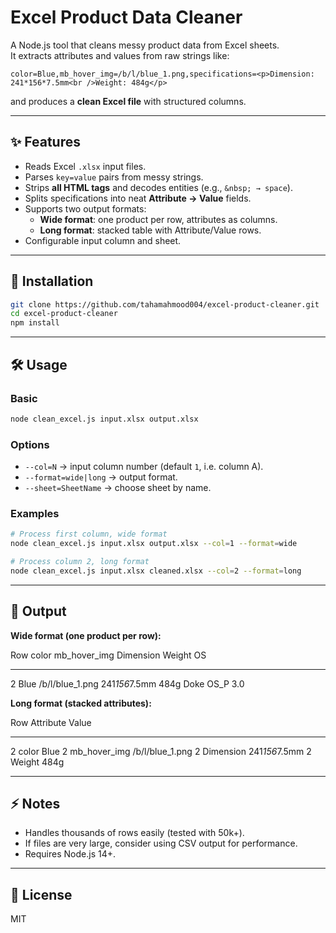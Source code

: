 # Excel Product Data Cleaner

A Node.js tool that cleans messy product data from Excel sheets.\
It extracts attributes and values from raw strings like:

    color=Blue,mb_hover_img=/b/l/blue_1.png,specifications=<p>Dimension: 241*156*7.5mm<br />Weight: 484g</p>

and produces a **clean Excel file** with structured columns.

------------------------------------------------------------------------

## ✨ Features

-   Reads Excel `.xlsx` input files.
-   Parses `key=value` pairs from messy strings.
-   Strips **all HTML tags** and decodes entities (e.g.,
    `&nbsp; → space`).
-   Splits specifications into neat **Attribute → Value** fields.
-   Supports two output formats:
    -   **Wide format**: one product per row, attributes as columns.
    -   **Long format**: stacked table with Attribute/Value rows.
-   Configurable input column and sheet.

------------------------------------------------------------------------

## 🚀 Installation

``` bash
git clone https://github.com/tahamahmood004/excel-product-cleaner.git
cd excel-product-cleaner
npm install
```

------------------------------------------------------------------------

## 🛠 Usage

### Basic

``` bash
node clean_excel.js input.xlsx output.xlsx
```

### Options

-   `--col=N` → input column number (default `1`, i.e. column A).
-   `--format=wide|long` → output format.
-   `--sheet=SheetName` → choose sheet by name.

### Examples

``` bash
# Process first column, wide format
node clean_excel.js input.xlsx output.xlsx --col=1 --format=wide

# Process column 2, long format
node clean_excel.js input.xlsx cleaned.xlsx --col=2 --format=long
```

------------------------------------------------------------------------

## 📂 Output

**Wide format (one product per row):**

  Row   color   mb_hover_img      Dimension       Weight   OS
  ----- ------- ----------------- --------------- -------- ---------------
  2     Blue    /b/l/blue_1.png   241*156*7.5mm   484g     Doke OS_P 3.0

**Long format (stacked attributes):**

  Row   Attribute      Value
  ----- -------------- -----------------
  2     color          Blue
  2     mb_hover_img   /b/l/blue_1.png
  2     Dimension      241*156*7.5mm
  2     Weight         484g

------------------------------------------------------------------------

## ⚡ Notes

-   Handles thousands of rows easily (tested with 50k+).
-   If files are very large, consider using CSV output for performance.
-   Requires Node.js 14+.

------------------------------------------------------------------------

## 📜 License

MIT
